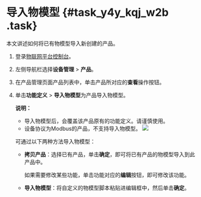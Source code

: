 # 导入物模型 {#task_y4y_kqj_w2b .task}

本文讲述如何将已有物模型导入新创建的产品。

1.  登录[物联网平台控制台](http://iot.console.aliyun.com/)。 
2.  左侧导航栏选择**设备管理** \> **产品**。 
3.  在产品管理页面产品列表中，单击产品所对应的**查看**操作按钮。 
4.  单击**功能定义** \> **导入物模型**为产品导入物模型。 

    **说明：** 

    -   导入物模型后，会覆盖该产品原有的功能定义。请谨慎使用。
    -   设备协议为Modbus的产品，不支持导入物模型。
    ![](http://static-aliyun-doc.oss-cn-hangzhou.aliyuncs.com/assets/img/17785/154289327110884_zh-CN.png)

    可通过以下两种方法导入物模型：

    -   **拷贝产品**：选择已有产品，单击**确定**，即可将已有产品的物模型导入到此产品中。

        如果需要修改某些功能，单击功能对应的**编辑**按钮，即可修改该功能。

    -   **导入物模型**：将自定义的物模型脚本粘贴进编辑框中，然后单击**确定**。

